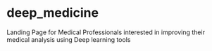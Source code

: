 # deep_medicine
Landing Page for Medical Professionals interested in improving their medical analysis using Deep learning tools
